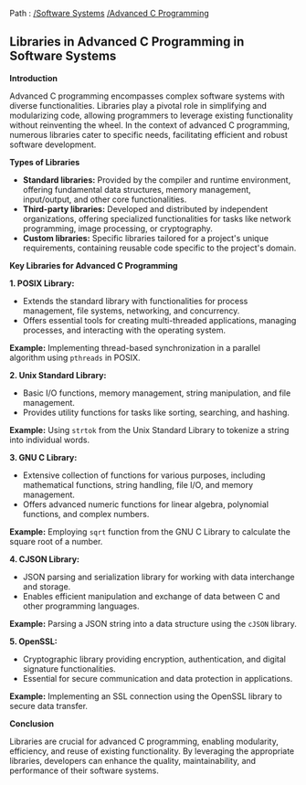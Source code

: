 Path : [/Software Systems](../../index.md) [/Advanced C Programming](../index.md)
## Libraries in Advanced C Programming in Software Systems

**Introduction**

Advanced C programming encompasses complex software systems with diverse functionalities. Libraries play a pivotal role in simplifying and modularizing code, allowing programmers to leverage existing functionality without reinventing the wheel. In the context of advanced C programming, numerous libraries cater to specific needs, facilitating efficient and robust software development.

**Types of Libraries**

* **Standard libraries:** Provided by the compiler and runtime environment, offering fundamental data structures, memory management, input/output, and other core functionalities.
* **Third-party libraries:** Developed and distributed by independent organizations, offering specialized functionalities for tasks like network programming, image processing, or cryptography.
* **Custom libraries:** Specific libraries tailored for a project's unique requirements, containing reusable code specific to the project's domain.

**Key Libraries for Advanced C Programming**

**1. POSIX Library:**

* Extends the standard library with functionalities for process management, file systems, networking, and concurrency.
* Offers essential tools for creating multi-threaded applications, managing processes, and interacting with the operating system.


**Example:** Implementing thread-based synchronization in a parallel algorithm using `pthreads` in POSIX.


**2. Unix Standard Library:**

* Basic I/O functions, memory management, string manipulation, and file management.
* Provides utility functions for tasks like sorting, searching, and hashing.


**Example:** Using `strtok` from the Unix Standard Library to tokenize a string into individual words.


**3. GNU C Library:**

* Extensive collection of functions for various purposes, including mathematical functions, string handling, file I/O, and memory management. 
* Offers advanced numeric functions for linear algebra, polynomial functions, and complex numbers.


**Example:** Employing `sqrt` function from the GNU C Library to calculate the square root of a number.


**4. CJSON Library:**

* JSON parsing and serialization library for working with data interchange and storage.
* Enables efficient manipulation and exchange of data between C and other programming languages.


**Example:** Parsing a JSON string into a data structure using the `cJSON` library.


**5. OpenSSL:**

* Cryptographic library providing encryption, authentication, and digital signature functionalities.
* Essential for secure communication and data protection in applications.


**Example:** Implementing an SSL connection using the OpenSSL library to secure data transfer.

**Conclusion**

Libraries are crucial for advanced C programming, enabling modularity, efficiency, and reuse of existing functionality. By leveraging the appropriate libraries, developers can enhance the quality, maintainability, and performance of their software systems.
